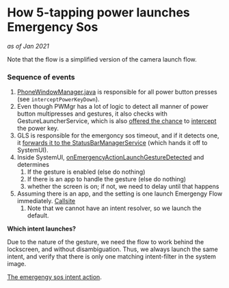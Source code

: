 # How 5-tapping power launches Emergency Sos

_as of Jan 2021_

Note that the flow is a simplified version of the camera launch flow.


### Sequence of events


1. [PhoneWindowManager.java](/services/core/java/com/android/server/policy/PhoneWindowManager.java) is responsible for all power button presses (see `interceptPowerKeyDown`).
2. Even though PWMgr has a lot of logic to detect all manner of power button multipresses and gestures, it also checks with GestureLauncherService, which is also [offered the chance](/services/core/java/com/android/server/policy/PhoneWindowManager.java#943) to [intercept](/services/core/java/com/android/server/GestureLauncherService.java#358) the power key.
3. GLS is responsible for the emergoncy sos timeout, and if it detects one, it [forwards it to the StatusBarManagerService](/services/core/java/com/android/server/GestureLauncherService.java#475) (which hands it off to SystemUI).
4. Inside SystemUI, [onEmergencyActionLaunchGestureDetected](/packages/SystemUI/src/com/android/systemui/statusbar/phone/StatusBar.java#4039) and determines
    1. If the gesture is enabled (else do nothing)
    2. If there is an app to handle the gesture (else do nothing)
    2. whether the screen is on; if not, we need to delay until that happens
5. Assuming there is an app, and the setting is one launch Emergengy Flow immediately. [Callsite](/packages/SystemUI/src/com/android/systemui/statusbar/phone/StatusBar.java#4077)
    1. Note that we cannot have an intent resolver, so we launch the default.

**Which intent launches?**

Due to the nature of the gesture, we need the flow to work behind the lockscreen, and without disambiguation.
Thus, we always launch the same intent, and verify that there is only one matching intent-filter in the system image.

[The emergengy sos intent action](packages/SystemUI/src/com/android/systemui/emergency/EmergencyGesture.java#36).
